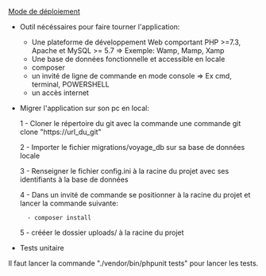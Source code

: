 <u>Mode de déploiement</u>

- Outil nécéssaires pour faire tourner l'application:

	- Une plateforme de développement Web comportant PHP >=7.3, Apache et MySQL >= 5.7
		=> Exemple: Wamp, Mamp, Xamp
	- Une base de données fonctionnelle et accessible en locale
	- composer
	- un invité de ligne de commande en mode console
		=> Ex cmd, terminal, POWERSHELL
	- un accès internet

- Migrer l'application sur son pc en local:

	1 - Cloner le répertoire du git avec la commande une commande git clone "https://url_du_git"
	
	2 - Importer le fichier migrations/voyage_db sur sa base de données locale
	
	3 - Renseigner le fichier config.ini à la racine du projet avec ses identifiants à la base de données
	
	4 - Dans un invité de commande se positionner à la racine du projet et lancer la commande suivante:
		
		- composer install
		
	5 - crééer le dossier uploads/ à la racine du projet

- Tests unitaire

Il faut lancer la commande "./vendor/bin/phpunit tests" pour lancer les tests.

